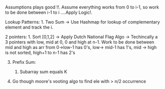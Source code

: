 Assumptions plays good !!. Assume everything works from 0 to i-1, so work to be done between i-1 to i ....Apply Logic!.

Lookup Patterns: 
    1. Two Sum -> Use Hashmap for lookup of complementary element and track the i. 


2 pointers:
    1. Sort [0,1,2] -> Apply Dutch National Flag Algo -> Techincally a 3 pointers with low, mid at 0, 0 and high at n-1. Work to be done between mid and high as arr from 0->low-1 has 0's, low-> mid-1 has 1's, mid -> high is not sorted, high+1 to n-1 has 2's


3. Prefix Sum: 
    1. Subarray sum equals K




3. Go though moore's vooting algo to find ele with > n/2 occurrence
